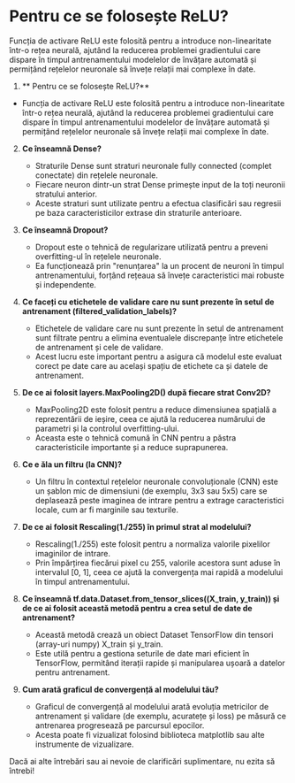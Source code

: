 # Pentru ce se folosește ReLU? 
Funcția de activare ReLU este folosită pentru a introduce non-linearitate într-o rețea neurală,
ajutând la reducerea problemei gradientului care dispare în timpul antrenamentului modelelor de învățare automată
și permițând rețelelor neuronale să învețe relații mai complexe în date.


1. ** Pentru ce se folosește ReLU?**
- Funcția de activare ReLU este folosită pentru a introduce non-linearitate într-o rețea neurală,
ajutând la reducerea problemei gradientului care dispare în timpul antrenamentului modelelor de învățare automată
și permițând rețelelor neuronale să învețe relații mai complexe în date.

2. **Ce înseamnă Dense?**
   - Straturile Dense sunt straturi neuronale fully connected (complet conectate) din rețelele neuronale.
   - Fiecare neuron dintr-un strat Dense primește input de la toți neuronii stratului anterior.
   - Aceste straturi sunt utilizate pentru a efectua clasificări sau regresii pe baza caracteristicilor extrase din straturile anterioare.

3. **Ce înseamnă Dropout?**
   - Dropout este o tehnică de regularizare utilizată pentru a preveni overfitting-ul în rețelele neuronale.
   - Ea funcționează prin "renunțarea" la un procent de neuroni în timpul antrenamentului, forțând rețeaua să învețe caracteristici mai robuste și independente.

4. **Ce faceți cu etichetele de validare care nu sunt prezente în setul de antrenament (filtered_validation_labels)?**
   - Etichetele de validare care nu sunt prezente în setul de antrenament sunt filtrate pentru a elimina eventualele discrepanțe
     între etichetele de antrenament și cele de validare.
   - Acest lucru este important pentru a asigura că modelul este evaluat corect pe date care au același spațiu de etichete ca și datele de antrenament.

5. **De ce ai folosit layers.MaxPooling2D() după fiecare strat Conv2D?**
   - MaxPooling2D este folosit pentru a reduce dimensiunea spațială a reprezentării de ieșire,
     ceea ce ajută la reducerea numărului de parametri și la controlul overfitting-ului.
   - Aceasta este o tehnică comună în CNN pentru a păstra caracteristicile importante și a reduce suprapunerea.

6. **Ce e ăla un filtru (la CNN)?**
   - Un filtru în contextul rețelelor neuronale convoluționale (CNN) este un șablon mic de dimensiuni (de exemplu, 3x3 sau 5x5)
     care se deplasează peste imaginea de intrare pentru a extrage caracteristici locale, cum ar fi marginile sau texturile.

7. **De ce ai folosit Rescaling(1./255) în primul strat al modelului?**
   - Rescaling(1./255) este folosit pentru a normaliza valorile pixelilor imaginilor de intrare.
   - Prin împărțirea fiecărui pixel cu 255, valorile acestora sunt aduse în intervalul [0, 1],
     ceea ce ajută la convergența mai rapidă a modelului în timpul antrenamentului.

8. **Ce înseamnă tf.data.Dataset.from_tensor_slices((X_train, y_train)) și de ce ai folosit această metodă pentru a crea setul de date de antrenament?**
   - Această metodă crează un obiect Dataset TensorFlow din tensori (array-uri numpy) X_train și y_train.
   - Este utilă pentru a gestiona seturile de date mari eficient în TensorFlow, permitând iterații rapide și manipularea ușoară a datelor pentru antrenament.

9. **Cum arată graficul de convergență al modelului tău?**
   - Graficul de convergență al modelului arată evoluția metricilor de antrenament și validare (de exemplu, acuratețe și loss)
     pe măsură ce antrenarea progresează pe parcursul epocilor.
   - Acesta poate fi vizualizat folosind biblioteca matplotlib sau alte instrumente de vizualizare.

Dacă ai alte întrebări sau ai nevoie de clarificări suplimentare, nu ezita să întrebi!
